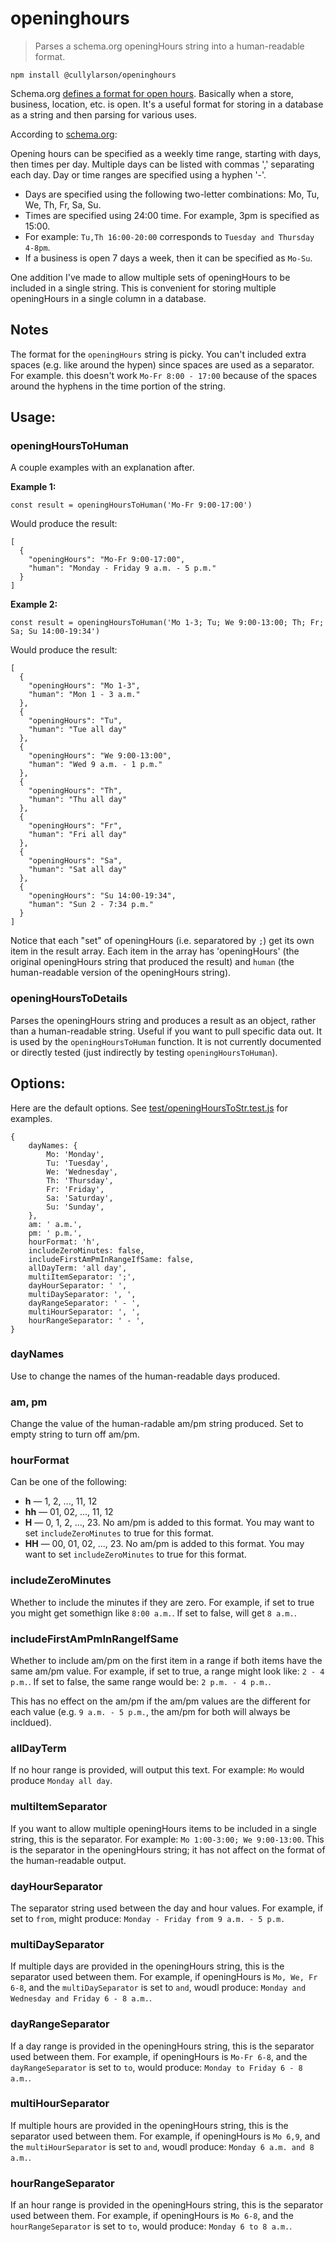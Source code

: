 # openinghours

> Parses a schema.org openingHours string into a human-readable format.

```
npm install @cullylarson/openinghours
```

Schema.org [defines a format for open hours](https://schema.org/openingHours). Basically when a store, business, location, etc. is open. It's a useful format for storing in a database as a string and then parsing for various uses.

According to [schema.org]((https://schema.org/openingHours)):

Opening hours can be specified as a weekly time range, starting with days, then times per day. Multiple days can be listed with commas ',' separating each day. Day or time ranges are specified using a hyphen '-'.

- Days are specified using the following two-letter combinations: Mo, Tu, We, Th, Fr, Sa, Su.
- Times are specified using 24:00 time. For example, 3pm is specified as 15:00.
- For example: `Tu,Th 16:00-20:00` corresponds to `Tuesday and Thursday 4-8pm`.
- If a business is open 7 days a week, then it can be specified as `Mo-Su`.

One addition I've made to allow multiple sets of openingHours to be included in a single string. This is convenient for storing multiple openingHours in a single column in a database.

## Notes

The format for the `openingHours` string is picky. You can't included extra spaces (e.g. like around the hypen) since spaces are used as a separator. For example. this doesn't work `Mo-Fr 8:00 - 17:00` because of the spaces around the hyphens in the time portion of the string.

## Usage:

### openingHoursToHuman

A couple examples with an explanation after.

**Example 1:**

```
const result = openingHoursToHuman('Mo-Fr 9:00-17:00')
```

Would produce the result:

```
[
  {
    "openingHours": "Mo-Fr 9:00-17:00",
    "human": "Monday - Friday 9 a.m. - 5 p.m."
  }
]
```

**Example 2:**

```
const result = openingHoursToHuman('Mo 1-3; Tu; We 9:00-13:00; Th; Fr; Sa; Su 14:00-19:34')
```

Would produce the result:

```
[
  {
    "openingHours": "Mo 1-3",
    "human": "Mon 1 - 3 a.m."
  },
  {
    "openingHours": "Tu",
    "human": "Tue all day"
  },
  {
    "openingHours": "We 9:00-13:00",
    "human": "Wed 9 a.m. - 1 p.m."
  },
  {
    "openingHours": "Th",
    "human": "Thu all day"
  },
  {
    "openingHours": "Fr",
    "human": "Fri all day"
  },
  {
    "openingHours": "Sa",
    "human": "Sat all day"
  },
  {
    "openingHours": "Su 14:00-19:34",
    "human": "Sun 2 - 7:34 p.m."
  }
]
```

Notice that each "set" of openingHours (i.e. separatored by `;`) get its own item in the result array. Each item in the array has 'openingHours' (the original openingHours string that produced the result) and `human` (the human-readable version of the openingHours string).

### openingHoursToDetails

Parses the openingHours string and produces a result as an object, rather than a human-readable string. Useful if you want to pull specific data out. It is used by the `openingHoursToHuman` function. It is not currently documented or directly tested (just indirectly by testing `openingHoursToHuman`).

## Options:

Here are the default options. See [test/openingHoursToStr.test.js](test/openingHoursToStr.test.js) for examples.

```
{
    dayNames: {
        Mo: 'Monday',
        Tu: 'Tuesday',
        We: 'Wednesday',
        Th: 'Thursday',
        Fr: 'Friday',
        Sa: 'Saturday',
        Su: 'Sunday',
    },
    am: ' a.m.',
    pm: ' p.m.',
    hourFormat: 'h',
    includeZeroMinutes: false,
    includeFirstAmPmInRangeIfSame: false,
    allDayTerm: 'all day',
    multiItemSeparator: ';',
    dayHourSeparator: ' ',
    multiDaySeparator: ', ',
    dayRangeSeparator: ' - ',
    multiHourSeparator: ', ',
    hourRangeSeparator: ' - ',
}
```

### dayNames

Use to change the names of the human-readable days produced.

### am, pm

Change the value of the human-radable am/pm string produced. Set to empty string to turn off am/pm.

### hourFormat

Can be one of the following:

- **h** — 1, 2, ..., 11, 12
- **hh** — 01, 02, ..., 11, 12
- **H** — 0, 1, 2, ..., 23. No am/pm is added to this format. You may want to set `includeZeroMinutes` to true for this format.
- **HH** — 00, 01, 02, ..., 23. No am/pm is added to this format. You may want to set `includeZeroMinutes` to true for this format.

### includeZeroMinutes

Whether to include the minutes if they are zero. For example, if set to true you might get somethign like `8:00 a.m.`. If set to false, will get `8 a.m.`.

### includeFirstAmPmInRangeIfSame

Whether to include am/pm on the first item in a range if both items have the same am/pm value. For example, if set to true, a range might look like: `2 - 4 p.m.`. If set to false, the same range would be: `2 p.m. - 4 p.m.`.

This has no effect on the am/pm if the am/pm values are the different for each value (e.g. `9 a.m. - 5 p.m.`, the am/pm for both will always be incldued).

### allDayTerm

If no hour range is provided, will output this text. For example: `Mo` would produce `Monday all day`.

### multiItemSeparator

If you want to allow multiple openingHours items to be included in a single string, this is the separator. For example: `Mo 1:00-3:00; We 9:00-13:00`. This is the separator in the openingHours string; it has not affect on the format of the human-readable output.

### dayHourSeparator

The separator string used between the day and hour values. For example, if set to ` from `, might produce: `Monday - Friday from 9 a.m. - 5 p.m.`

### multiDaySeparator

If multiple days are provided in the openingHours string, this is the separator used between them. For example, if openingHours is `Mo, We, Fr 6-8`, and the `multiDaySeparator` is set to ` and `, woudl produce: `Monday and Wednesday and Friday 6 - 8 a.m.`.

### dayRangeSeparator

If a day range is provided in the openingHours string, this is the separator used between them. For example, if openingHours is `Mo-Fr 6-8`, and the `dayRangeSeparator` is set to ` to `, would produce: `Monday to Friday 6 - 8 a.m.`.

### multiHourSeparator

If multiple hours are provided in the openingHours string, this is the separator used between them. For example, if openingHours is `Mo 6,9`, and the `multiHourSeparator` is set to ` and `, woudl produce: `Monday 6 a.m. and 8 a.m.`.

### hourRangeSeparator

If an hour range is provided in the openingHours string, this is the separator used between them. For example, if openingHours is `Mo 6-8`, and the `hourRangeSeparator` is set to ` to `, would produce: `Monday 6 to 8 a.m.`.
